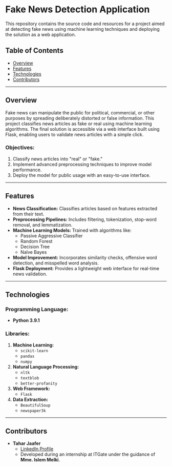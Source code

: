 # Fake News Detection Application

This repository contains the source code and resources for a project aimed at detecting fake news using machine learning techniques and deploying the solution as a web application.

## Table of Contents

- [Overview](#overview)
- [Features](#features)
- [Technologies](#technologies)
- [Contributors](#contributors)

---

## Overview

Fake news can manipulate the public for political, commercial, or other purposes by spreading deliberately distorted or false information. This project classifies news articles as fake or real using machine learning algorithms. The final solution is accessible via a web interface built using Flask, enabling users to validate news articles with a simple click.

### Objectives:
1. Classify news articles into "real" or "fake."
2. Implement advanced preprocessing techniques to improve model performance.
3. Deploy the model for public usage with an easy-to-use interface.

---

## Features

- **News Classification:** Classifies articles based on features extracted from their text.
- **Preprocessing Pipelines:** Includes filtering, tokenization, stop-word removal, and lemmatization.
- **Machine Learning Models:** Trained with algorithms like:
  - Passive Aggressive Classifier
  - Random Forest
  - Decision Tree
  - Naïve Bayes
- **Model Improvement:** Incorporates similarity checks, offensive word detection, and misspelled word analysis.
- **Flask Deployment:** Provides a lightweight web interface for real-time news validation.

---

## Technologies

### Programming Language:
- **Python 3.9.1**

### Libraries:
1. **Machine Learning:**
   - `scikit-learn`
   - `pandas`
   - `numpy`
2. **Natural Language Processing:**
   - `nltk`
   - `textblob`
   - `better-profanity`
3. **Web Framework:**
   - `Flask`
4. **Data Extraction:**
   - `BeautifulSoup`
   - `newspaper3k`

---

## Contributors

- **Tahar Jaafer**  
  - [LinkedIn Profile](https://linkedin.com/in/tahar-jaafer)  
  - Developed during an internship at ITGate under the guidance of **Mme. Islem Melki**.

